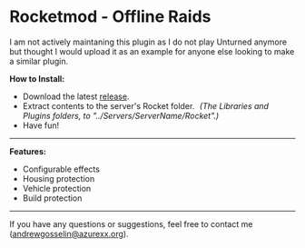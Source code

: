 # Rocketmod - Offline Raids

I am not actively maintaning this plugin as I do not play Unturned anymore but thought I would upload it as an example for anyone else looking to make a similar plugin.

**How to Install:**

- Download the latest [release](https://goo.gl/VKjqPg).
- Extract contents to the server's Rocket folder. _(The Libraries and Plugins folders, to "../Servers/ServerName/Rocket".)_
- Have fun!

---

**Features:**
- Configurable effects
- Housing protection
- Vehicle protection
- Build protection

---

If you have any questions or suggestions, feel free to contact me (andrewgosselin@azurexx.org).
